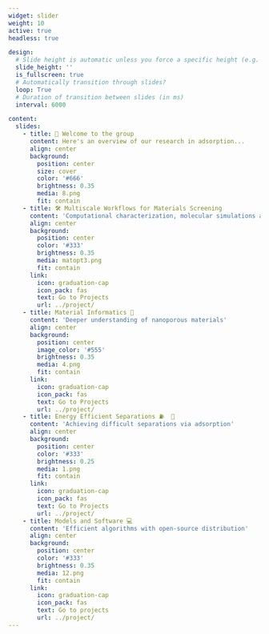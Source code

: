 ```yaml
---
widget: slider
weight: 10
active: true
headless: true

design:
  # Slide height is automatic unless you force a specific height (e.g. '400px')
  slide_height: ''
  is_fullscreen: true
  # Automatically transition through slides?
  loop: True
  # Duration of transition between slides (in ms)
  interval: 6000

content:
  slides:
    - title: 👋 Welcome to the group
      content: Here's an overview of our research in adsorption...
      align: center
      background:
        position: center
        size: cover
        color: '#666'
        brightness: 0.35
        media: 8.png
        fit: contain
    - title: 🛠️ Multiscale Workflows for Materials Screening
      content: 'Computational characterization, molecular simulations and process modelling'
      align: center
      background:
        position: center
        color: '#333'
        brightness: 0.35 
        media: matopt3.png
        fit: contain
      link:
        icon: graduation-cap
        icon_pack: fas
        text: Go to Projects
        url: ../project/        
    - title: Material Informatics 🧮   
      content: 'Deeper understanding of nanoporous materials'
      align: center
      background:
        position: center
        image_color: '#555'
        brightness: 0.35
        media: 4.png
        fit: contain
      link:
        icon: graduation-cap
        icon_pack: fas  
        text: Go to Projects
        url: ../project/
    - title: Energy Efficient Separations ⛽  🧪
      content: 'Achieving difficult separations via adsorption'
      align: center
      background:
        position: center
        color: '#333'
        brightness: 0.25
        media: 1.png 
        fit: contain
      link:
        icon: graduation-cap
        icon_pack: fas
        text: Go to Projects
        url: ../project/
    - title: Models and Software 💻
      content: 'Efficient algorithms with open-source distribution'
      align: center
      background:
        position: center
        color: '#333'
        brightness: 0.35
        media: 12.png
        fit: contain
      link:
        icon: graduation-cap
        icon_pack: fas
        text: Go to projects
        url: ../project/
---
```

